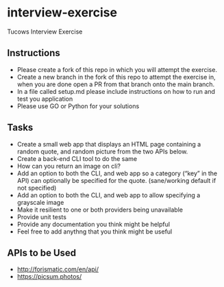 # interview-exercise
Tucows Interview Exercise

## Instructions

- Please create a fork of this repo in which you will attempt the exercise.
- Create a new branch in the fork of this repo to attempt the exercise in, when you are done open a PR from that branch onto the main branch.
- In a file called setup.md please include instructions on how to run and test you application
- Please use GO or Python for your solutions

## Tasks

- Create a small web app that displays an HTML page containing a random quote, and random picture from the two APIs below.
- Create a back-end CLI tool to do the same
- How can you return an image on cli?
- Add an option to both the CLI, and web app so a category (“key” in the API) can optionally be specified for the quote.  (sane/working default if not specified)
- Add an option to both the CLI, and web app to allow specifying a grayscale image
- Make it resilient to one or both providers being unavailable
- Provide unit tests
- Provide any documentation you think might be helpful
- Feel free to add anythng that you think might be useful


## APIs to be Used
- http://forismatic.com/en/api/
- https://picsum.photos/
